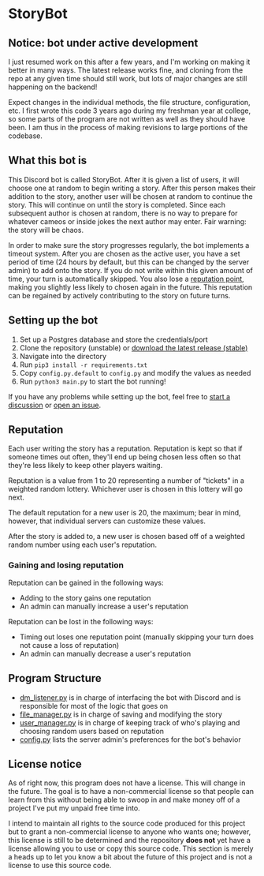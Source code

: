 # StoryBot

## Notice: bot under active development

I just resumed work on this after a few years, and I'm working on making it better in many ways. The latest release works fine, and cloning from the repo at any given time should still work, but lots of major changes are still happening on the backend!

Expect changes in the individual methods, the file structure, configuration, etc. I first wrote this code 3 years ago during my freshman year at college, so some parts of the program are not written as well as they should have been. I am thus in the process of making revisions to large portions of the codebase.

## What this bot is

This Discord bot is called StoryBot. After it is given a list of users, it will choose one at random to begin writing a story. After this person makes their addition to the story, another user will be chosen at random to continue the story. This will continue on until the story is completed. Since each subsequent author is chosen at random, there is no way to prepare for whatever cameos or inside jokes the next author may enter. Fair warning: the story will be chaos.

In order to make sure the story progresses regularly, the bot implements a timeout system. After you are chosen as the active user, you have a set period of time (24 hours by default, but this can be changed by the server admin) to add onto the story. If you do not write within this given amount of time, your turn is automatically skipped. You also lose a [reputation point](#reputation), making you slightly less likely to chosen again in the future. This reputation can be regained by actively contributing to the story on future turns.

## Setting up the bot
1. Set up a Postgres database and store the credentials/port
2. Clone the repository (unstable) or [download the latest release (stable)](https://github.com/2br-2b/StoryBot/releases)
3. Navigate into the directory
4. Run `pip3 install -r requirements.txt`
5. Copy `config.py.default` to `config.py` and modify the values as needed
6. Run `python3 main.py` to start the bot running!

If you have any problems while setting up the bot, feel free to [start a discussion](https://github.com/2br-2b/StoryBot/discussions) or [open an issue](https://github.com/2br-2b/StoryBot/issues).

## Reputation
Each user writing the story has a reputation. Reputation is kept so that if someone times out often, they'll end up being chosen less often so that they're less likely to keep other players waiting.

Reputation is a value from 1 to 20 representing a number of "tickets" in a weighted random lottery. Whichever user is chosen in this lottery will go next.

The default reputation for a new user is 20, the maximum; bear in mind, however, that individual servers can customize these values.

After the story is added to, a new user is chosen based off of a weighted random number using each user's reputation.

### Gaining and losing reputation
Reputation can be gained in the following ways:
- Adding to the story gains one reputation
- An admin can manually increase a user's reputation

Reputation can be lost in the following ways:
- Timing out loses one reputation point (manually skipping your turn does not cause a loss of reputation)
- An admin can manually decrease a user's reputation

## Program Structure
- [dm_listener.py](cogs/dm_listener.py) is in charge of interfacing the bot with Discord and is responsible for most of the logic that goes on
- [file_manager.py](file_manager.py) is in charge of saving and modifying the story
- [user_manager.py](user_manager.py) is in charge of keeping track of who's playing and choosing random users based on reputation
- [config.py](config.py.default) lists the server admin's preferences for the bot's behavior

## License notice

As of right now, this program does not have a license. This will change in the future. The goal is to have a non-commercial license so that people can learn from this without being able to swoop in and make money off of a project I've put my unpaid free time into.

I intend to maintain all rights to the source code produced for this project but to grant a non-commercial license to anyone who wants one; however, this license is still to be determined and the repository **does not** yet have a license allowing you to use or copy this source code. This section is merely a heads up to let you know a bit about the future of this project and is not a license to use this source code.
